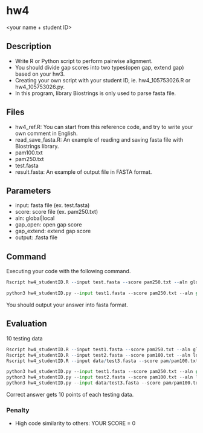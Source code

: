 # hw4
<your name + student ID>
## Description

* Write R or Python script to perform pairwise alignment.
* You should divide gap scores into two types(open gap, extend gap) based on your hw3.
* Creating your own script with your student ID, ie. hw4_105753026.R or hw4_105753026.py.
* In this program, library Biostrings is only used to parse fasta file.

## Files

* hw4_ref.R: You can start from this reference code, and try to write your own comment in English.
* read_save_fasta.R: An example of reading and saving fasta file with Biostrings library.
* pam100.txt
* pam250.txt
* test.fasta
* result.fasta: An example of output file in FASTA format.

## Parameters

* input: fasta file (ex. test.fasta)
* score: score file (ex. pam250.txt)
* aln: global|local
* gap_open: open gap score
* gap_extend: extend gap score
* output: .fasta file

## Command

Executing your code with the following command.

```R
Rscript hw4_studentID.R --input test.fasta --score pam250.txt --aln global --gap_open -10 --gap_extend -2 --output result_global.fasta
```

```Python
python3 hw4_studentID.py --input test1.fasta --score pam250.txt --aln global --gap_open -10 --gap_extend -2 --output result_global.fasta
```
You should output your answer into fasta format.

## Evaluation

10 testing data

```R
Rscript hw4_studentID.R --input test1.fasta --score pam250.txt --aln global --gap_open -10 --gap_extend -2 --output result1.fasta
Rscript hw4_studentID.R --input test2.fasta --score pam100.txt --aln local --gap_open -8 --gap_extend -5 --output result2.fasta
Rscript hw4_studentID.R --input data/test3.fasta --score pam/pam100.txt --aln local --gap_open -5 --gap_extend -3 --output output/result3.fasta
```

```Python
python3 hw4_studentID.py --input test1.fasta --score pam250.txt --aln global --gap_open -10 --gap_extend -2 --output result1.fasta
python3 hw4_studentID.py --input test2.fasta --score pam100.txt --aln local --gap_open -8 --gap_extend -5 --output result2.fasta
python3 hw4_studentID.py --input data/test3.fasta --score pam/pam100.txt --aln local --gap_open -5 --gap_extend -3 --output output/result3.fasta
```

Correct answer gets 10 points of each testing data.

### Penalty

* High code similarity to others: YOUR SCORE = 0

